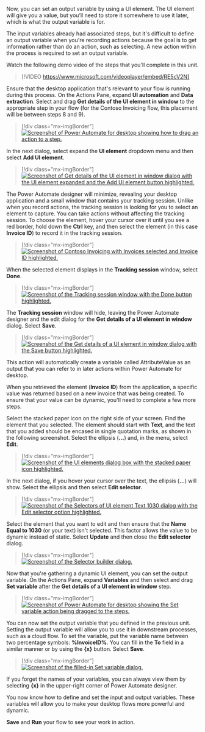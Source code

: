 Now, you can set an output variable by using a UI element. The UI element will give you a value, but you’ll need to store it somewhere to use it later, which is what the output variable is for. 

The input variables already had associated steps, but it's difficult to define an output variable when you're recording actions because the goal is to get information rather than do an action, such as selecting. A new action within the process is required to set an output variable.

Watch the following demo video of the steps that you'll complete in this unit.

 > [!VIDEO https://www.microsoft.com/videoplayer/embed/RE5cV2N]

Ensure that the desktop application that's relevant to your flow is running during this process. On the Actions Pane, expand **UI automation** and **Data extraction**. Select and drag **Get details of the UI element in window** to the appropriate step in your flow (for the Contoso Invoicing flow, this placement will be between steps 8 and 9).

> [!div class="mx-imgBorder"]
> [![Screenshot of Power Automate for desktop showing how to drag an action to a step.](../media/17-drag-step.png)](../media/17-drag-step.png#lightbox)

In the next dialog, select expand the **UI element** dropdown menu and then select **Add UI element**.

> [!div class="mx-imgBorder"]
> [![Screenshot of Get details of the UI element in window dialog with the UI element expanded and the Add UI element button highlighted.](../media/18-expand-options.png)](../media/18-expand-options.png#lightbox)

The Power Automate designer will minimize, revealing your desktop application and a small window that contains your tracking session. Unlike when you record actions, the tracking session is looking for you to select an element to capture. You can take actions without affecting the tracking session. To choose the element, hover your cursor over it until you see a red border, hold down the **Ctrl** key, and then select the element (in this case **Invoice ID**) to record it in the tracking session.

> [!div class="mx-imgBorder"]
> [![Screenshot of Contoso Invoicing with Invoices selected and Invoice ID highlighted.](../media/19-invoice-id.png)](../media/19-invoice-id.png#lightbox)

When the selected element displays in the **Tracking session** window, select **Done**.

> [!div class="mx-imgBorder"]
> [![Screenshot of the Tracking session window with the Done button highlighted.](../media/20-done-ui-element.png)](../media/20-done-ui-element.png#lightbox)

The **Tracking session** window will hide, leaving the Power Automate designer and the edit dialog for the **Get details of a UI element in window** dialog. Select **Save**.

> [!div class="mx-imgBorder"]
> [![Screenshot of the Get details of a UI element in window dialog with the Save button highlighted.](../media/21-save-ui-element.png)](../media/21-save-ui-element.png#lightbox)

This action will automatically create a variable called AttributeValue as an output that you can refer to in later actions within Power Automate for desktop.

When you retrieved the element (**Invoice ID**) from the application, a specific value was returned based on a new invoice that was being created. To ensure that your value can be dynamic, you'll need to complete a few more steps.

Select the stacked paper icon on the right side of your screen. Find the element that you selected. The element should start with **Text**, and the text that you added should be encased in single quotation marks, as shown in the following screenshot. Select the ellipsis (**...**) and, in the menu, select **Edit**.

> [!div class="mx-imgBorder"]
> [![Screenshot of the UI elements dialog box with the stacked paper icon highlighted.](../media/22-stacked-paper.png)](../media/22-stacked-paper.png#lightbox)

In the next dialog, if you hover your cursor over the text, the ellipsis (**...**) will show. Select the ellipsis and then select **Edit selector**.

> [!div class="mx-imgBorder"]
> [![Screenshot of the Selectors of UI element Text 1030 dialog with the Edit selector option highlighted.](../media/23-edit-selector.png)](../media/23-edit-selector.png#lightbox)

Select the element that you want to edit and then ensure that the **Name Equal to 1030** (or your text) isn't selected. This factor allows the value to be dynamic instead of static. Select **Update** and then close the **Edit selector** dialog.

> [!div class="mx-imgBorder"]
> [![Screenshot of the Selector builder dialog.](../media/24-selector-builder.png)](../media/24-selector-builder.png#lightbox)

Now that you're gathering a dynamic UI element, you can set the output variable. On the Actions Pane, expand **Variables** and then select and drag **Set variable** after the **Get details of a UI element in window** step.

> [!div class="mx-imgBorder"]
> [![Screenshot of Power Automate for desktop showing the Set variable action being dragged to the steps.](../media/25-set-variable-output.png)](../media/25-set-variable-output.png#lightbox)

You can now set the output variable that you defined in the previous unit. Setting the output variable will allow you to use it in downstream processes, such as a cloud flow. To set the variable, put the variable name between two percentage symbols: **%InvoiceID%**. You can fill in the **To** field in a similar manner or by using the **{x}** button. Select **Save**.

> [!div class="mx-imgBorder"]
> [![Screenshot of the filled-in Set variable dialog.](../media/26-set-variable-output-2.png)](../media/26-set-variable-output-2.png#lightbox)

If you forget the names of your variables, you can always view them by selecting **{x}** in the upper-right corner of Power Automate designer.

You now know how to define and set the input and output variables. These variables will allow you to make your desktop flows more powerful and dynamic.

**Save** and **Run** your flow to see your work in action.

